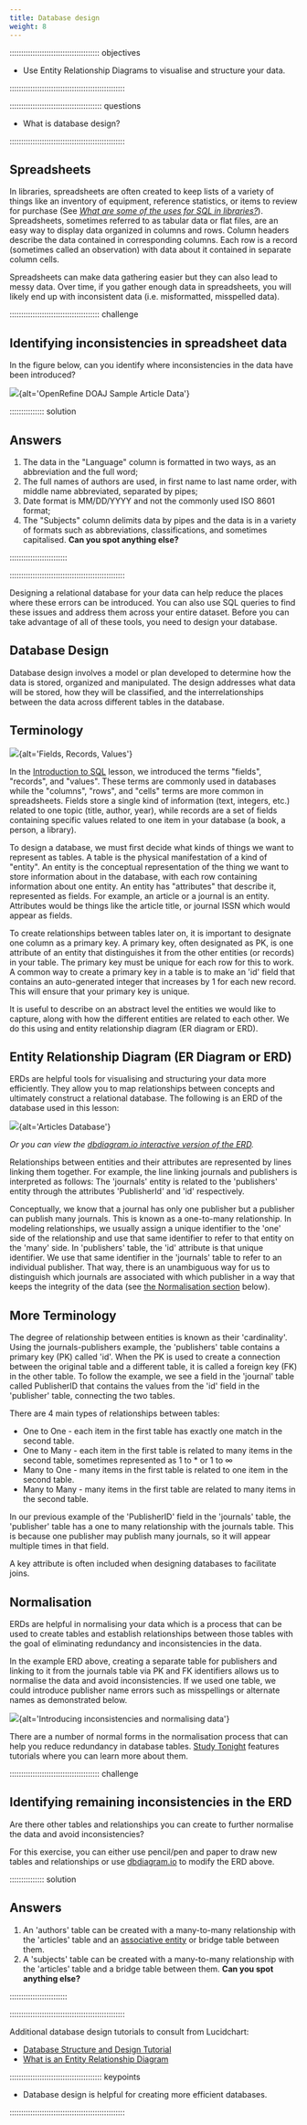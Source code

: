 ```yaml
---
title: Database design
weight: 8
---
```


::::::::::::::::::::::::::::::::::::::: objectives

- Use Entity Relationship Diagrams to visualise and structure your data.

::::::::::::::::::::::::::::::::::::::::::::::::::

:::::::::::::::::::::::::::::::::::::::: questions

- What is database design?

::::::::::::::::::::::::::::::::::::::::::::::::::

## Spreadsheets

In libraries, spreadsheets are often created to keep lists of a variety of things like an inventory of equipment, reference statistics, or items to review for purchase (See *[What are some of the uses for SQL in libraries?](01-introduction.md)*). Spreadsheets, sometimes referred to as tabular data or flat files, are an easy way to display data organized in columns and rows. Column headers describe the data contained in corresponding columns. Each row is a record (sometimes called an observation) with data about it contained in separate column cells.

Spreadsheets can make data gathering easier but they can also lead to messy data. Over time, if you gather enough data in spreadsheets, you will likely end up with inconsistent data (i.e. misformatted, misspelled data).

:::::::::::::::::::::::::::::::::::::::  challenge

## Identifying inconsistencies in spreadsheet data

In the figure below, can you identify where inconsistencies in the data have been introduced?

![](fig/doaj-spreadsheet.png){alt='OpenRefine DOAJ Sample Article Data'}

:::::::::::::::  solution

## Answers

1. The data in the "Language" column is formatted in two ways, as an abbreviation and the full word;
2. The full names of authors are used, in first name to last name order, with middle name abbreviated, separated by pipes;
3. Date format is MM/DD/YYYY and not the commonly used ISO 8601 format;
4. The "Subjects" column delimits data by pipes and the data is in a variety of formats such as abbreviations, classifications, and sometimes capitalised.
  **Can you spot anything else?**

:::::::::::::::::::::::::

::::::::::::::::::::::::::::::::::::::::::::::::::

Designing a relational database for your data can help reduce the places where these errors can be introduced. You can also use SQL queries to find these issues and address them across your entire dataset. Before you can take advantage of all of these tools, you need to design your database.

## Database Design

Database design involves a model or plan developed to determine how the data is stored, organized and manipulated. The design addresses what data will be stored, how they will be classified, and the interrelationships between the data across different tables in the database.

## Terminology

![](fig/field-record-value.png){alt='Fields, Records, Values'}

In the [Introduction to SQL](01-introduction.md) lesson, we introduced the terms "fields", "records", and "values". These terms are commonly used in databases while the "columns", "rows", and "cells" terms are more common in spreadsheets. Fields store a single kind of information (text, integers, etc.) related to one topic (title, author, year), while records are a set of fields containing specific values related to one item in your database (a book, a person, a library).

To design a database, we must first decide what kinds of things we want to represent as tables. A table is the physical manifestation of a kind of "entity". An entity is the conceptual representation of the thing we want to store information about in the database, with each row containing information about one entity. An entity has "attributes" that describe it, represented as fields. For example, an article or a journal is an entity. Attributes would be things like the article title, or journal ISSN which would appear as fields.

To create relationships between tables later on, it is important to designate one column as a primary key. A primary key, often designated as PK, is one attribute of an entity that distinguishes it from the other entities (or records) in your table. The primary key must be unique for each row for this to work. A common way to create a primary key in a table is to make an 'id' field that contains an auto-generated integer that increases by 1 for each new record. This will ensure that your primary key is unique.

It is useful to describe on an abstract level the entities we would like to capture, along with how the different entities are related to each other. We do this using and entity relationship diagram (ER diagram or ERD).

## Entity Relationship Diagram (ER Diagram or ERD)

ERDs are helpful tools for visualising and structuring your data more efficiently. They allow you to map relationships between concepts and ultimately construct a relational database. The following is an ERD of the database used in this lesson:

![](https://user-images.githubusercontent.com/30397506/115917162-6cc7ef00-a43b-11eb-97af-16fe50caa6a6.png){alt='Articles Database'}

*Or you can view the [dbdiagram.io interactive version of the ERD](https://dbdiagram.io/d/5cc32b0cf7c5bb70c72fc530).*

Relationships between entities and their attributes are represented by lines linking them together. For example, the line linking journals and publishers is interpreted as follows: The 'journals' entity is related to the 'publishers' entity through the attributes 'PublisherId' and 'id' respectively.

Conceptually, we know that a journal has only one publisher but a publisher can publish many journals. This is known as a one-to-many relationship. In modeling relationships, we usually assign a unique identifier to the 'one' side of the relationship and use that same identifier to refer to that entity on the 'many' side. In 'publishers' table, the 'id' attribute is that unique identifier. We use that same identifier in the 'journals' table to refer to an individual publisher. That way, there is an unambiguous way for us to distinguish which journals are associated with which publisher in a way that keeps the integrity of the data (see [the Normalisation section](#normalisation) below).

## More Terminology

The degree of relationship between entities is known as their 'cardinality'. Using the journals-publishers example, the 'publishers' table contains a primary key (PK) called 'id'. When the PK is used to create a connection between the original table and a different table, it is called a foreign key (FK) in the other table. To follow the example, we see a field in the 'journal' table called PublisherID that contains the values from the 'id' field in the 'publisher' table, connecting the two tables.

There are 4 main types of relationships between tables:

- One to One - each item in the first table has exactly one match in the second table.
- One to Many - each item in the first table is related to many items in the second table, sometimes represented as 1 to \* or 1 to  ∞
- Many to One - many items in the first table is related to one item in the second table.
- Many to Many - many items in the first table are related to many items in the second table.

In our previous example of the 'PublisherID' field in the 'journals' table, the 'publisher' table has a one to many relationship with the journals table. This is because one publisher may publish many journals, so it will appear multiple times in that field.

A key attribute is often included when designing databases to facilitate joins.

## Normalisation

ERDs are helpful in normalising your data which is a process that can be used to create tables and establish relationships between those tables with the goal of eliminating redundancy and inconsistencies in the data.

In the example ERD above, creating a separate table for publishers and linking to it from the journals table via PK and FK identifiers allows us to normalise the data and avoid inconsistencies. If we used one table, we could introduce publisher name errors such as misspellings or alternate names as demonstrated below.

![](fig/normalisation.png){alt='Introducing inconsistencies and normalising data'}

There are a number of normal forms in the normalisation process that can help you reduce redundancy in database tables. [Study Tonight](https://www.studytonight.com/dbms/database-normalization.php) features tutorials where you can learn more about them.

:::::::::::::::::::::::::::::::::::::::  challenge

## Identifying remaining inconsistencies in the ERD

Are there other tables and relationships you can create to further normalise the data and avoid inconsistencies?

For this exercise, you can either use pencil/pen and paper to draw new tables and relationships or use [dbdiagram.io](https://dbdiagram.io/d/5cc32b0cf7c5bb70c72fc530) to modify the ERD above.

:::::::::::::::  solution

## Answers

1. An 'authors' table can be created with a many-to-many relationship with the 'articles' table and an [associative entity](https://en.wikipedia.org/wiki/Associative_entity) or bridge table between them.
2. A 'subjects' table can be created with a many-to-many relationship with the 'articles' table and a bridge table between them.
  **Can you spot anything else?**

:::::::::::::::::::::::::

::::::::::::::::::::::::::::::::::::::::::::::::::

Additional database design tutorials to consult from Lucidchart:

- [Database Structure and Design Tutorial](https://www.lucidchart.com/pages/database-diagram/database-design)
- [What is an Entity Relationship Diagram](https://www.lucidchart.com/pages/er-diagrams)

:::::::::::::::::::::::::::::::::::::::: keypoints

- Database design is helpful for creating more efficient databases.

::::::::::::::::::::::::::::::::::::::::::::::::::
